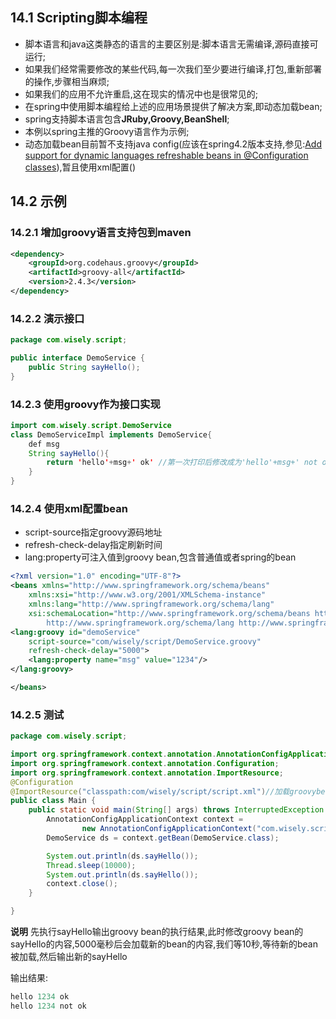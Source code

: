 ## 14.1 Scripting脚本编程
- 脚本语言和java这类静态的语言的主要区别是:脚本语言无需编译,源码直接可运行;
- 如果我们经常需要修改的某些代码,每一次我们至少要进行编译,打包,重新部署的操作,步骤相当麻烦;
- 如果我们的应用不允许重启,这在现实的情况中也是很常见的;
- 在spring中使用脚本编程给上述的应用场景提供了解决方案,即动态加载bean;
- spring支持脚本语言包含**JRuby,Groovy,BeanShell**;
- 本例以spring主推的Groovy语言作为示例;
- 动态加载bean目前暂不支持java config(应该在spring4.2版本支持,参见:[Add support for dynamic languages refreshable beans in @Configuration classes](https://jira.spring.io/browse/SPR-12300)),暂且使用xml配置()

## 14.2 示例

### 14.2.1 增加groovy语言支持包到maven
```xml
<dependency>
    <groupId>org.codehaus.groovy</groupId>
    <artifactId>groovy-all</artifactId>
    <version>2.4.3</version>
</dependency>
```
### 14.2.2 演示接口
```java
package com.wisely.script;

public interface DemoService {
	public String sayHello();
}

```

### 14.2.3 使用groovy作为接口实现
```java
import com.wisely.script.DemoService
class DemoServiceImpl implements DemoService{
	def msg
	String sayHello(){
		return 'hello'+msg+' ok' //第一次打印后修改成为'hello'+msg+' not ok'
	}
}
```

### 14.2.4 使用xml配置bean
- script-source指定groovy源码地址
- refresh-check-delay指定刷新时间
- lang:property可注入值到groovy bean,包含普通值或者spring的bean

```xml
<?xml version="1.0" encoding="UTF-8"?>
<beans xmlns="http://www.springframework.org/schema/beans"
	xmlns:xsi="http://www.w3.org/2001/XMLSchema-instance"
	xmlns:lang="http://www.springframework.org/schema/lang"
	xsi:schemaLocation="http://www.springframework.org/schema/beans http://www.springframework.org/schema/beans/spring-beans.xsd
		http://www.springframework.org/schema/lang http://www.springframework.org/schema/lang/spring-lang-4.1.xsd">
<lang:groovy id="demoService"
	script-source="com/wisely/script/DemoService.groovy"
	refresh-check-delay="5000">
	<lang:property name="msg" value="1234"/>
</lang:groovy>

</beans>

```

### 14.2.5 测试

```java
package com.wisely.script;

import org.springframework.context.annotation.AnnotationConfigApplicationContext;
import org.springframework.context.annotation.Configuration;
import org.springframework.context.annotation.ImportResource;
@Configuration
@ImportResource("classpath:com/wisely/script/script.xml")//加载groovybean的配置文件
public class Main {
	public static void main(String[] args) throws InterruptedException {
		AnnotationConfigApplicationContext context =
        		new AnnotationConfigApplicationContext("com.wisely.script");
		DemoService ds = context.getBean(DemoService.class);

		System.out.println(ds.sayHello());
		Thread.sleep(10000);
		System.out.println(ds.sayHello());
		context.close();
	}

}
```

**说明**
先执行sayHello输出groovy bean的执行结果,此时修改groovy bean的sayHello的内容,5000毫秒后会加载新的bean的内容,我们等10秒,等待新的bean被加载,然后输出新的sayHello

输出结果:

```java
hello 1234 ok
hello 1234 not ok

```


